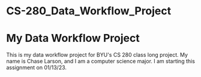 # CS-280_Data_Workflow_Project

# My Data Workflow Project
This is my data workflow project for BYU's CS 280 class long project.
My name is Chase Larson, and I am a computer science major. I am starting this assignment on 01/13/23.